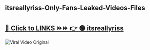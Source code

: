 
 ## itsreallyriss-Only-Fans-Leaked-Videos-Files

# <h2><a href="https://mediaupload.pro?itsreallyriss">🔗 Click to LINKS ⏩⏩ 👉 🟢 itsreallyriss </a></h2>

<a href="https://mediaupload.pro?itsreallyriss" rel="nofollow" data-target="animated-image.originalLink"><img src="https://i.ibb.co.com/xMMVF88/686577567.gif" alt="Viral Video Original" style="max-width: 100%; display: inline-block;" data-target="animated-image.originalImage"></a>